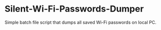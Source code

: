 # Silent-Wi-Fi-Passwords-Dumper
Simple batch file script that dumps all saved Wi-Fi passwords on local PC.
